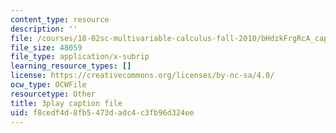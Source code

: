 ```yaml
---
content_type: resource
description: ''
file: /courses/18-02sc-multivariable-calculus-fall-2010/bHdzkFrgRcA_captions.vtt
file_size: 48059
file_type: application/x-subrip
learning_resource_types: []
license: https://creativecommons.org/licenses/by-nc-sa/4.0/
ocw_type: OCWFile
resourcetype: Other
title: 3play caption file
uid: f8cedf4d-8fb5-473d-adc4-c3fb96d324ee
---
```


